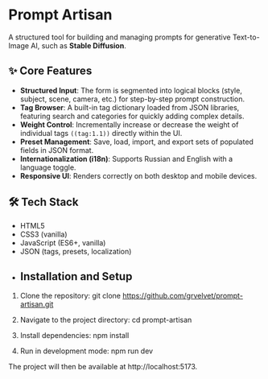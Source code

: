# Prompt Artisan

A structured tool for building and managing prompts for generative Text-to-Image AI, such as **Stable Diffusion**.

## ✨ Core Features
- **Structured Input**: The form is segmented into logical blocks (style, subject, scene, camera, etc.) for step-by-step prompt construction.  
- **Tag Browser**: A built-in tag dictionary loaded from JSON libraries, featuring search and categories for quickly adding complex details.  
- **Weight Control**: Incrementally increase or decrease the weight of individual tags `((tag:1.1))` directly within the UI.  
- **Preset Management**: Save, load, import, and export sets of populated fields in JSON format.  
- **Internationalization (i18n)**: Supports Russian and English with a language toggle.  
- **Responsive UI**: Renders correctly on both desktop and mobile devices.  

## 🛠 Tech Stack
- HTML5  
- CSS3 (vanilla)  
- JavaScript (ES6+, vanilla)  
- JSON (tags, presets, localization)
- ## Installation and Setup

1. Clone the repository:
   git clone https://github.com/grvelvet/prompt-artisan.git

2. Navigate to the project directory:
   cd prompt-artisan

3. Install dependencies:
   npm install

4. Run in development mode:
   npm run dev

The project will then be available at http://localhost:5173.
 
